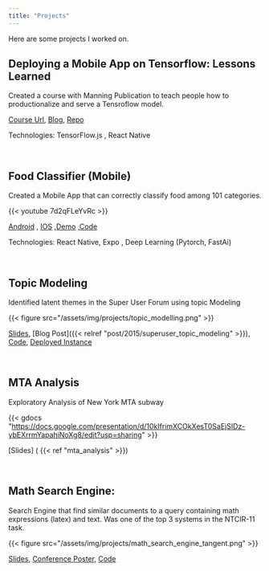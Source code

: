 ```yaml
---
title: "Projects"
---
```


Here are some projects I worked on.
<!--more-->

Deploying a Mobile App on Tensorflow: Lessons Learned
----------------------------------

Created a course with Manning Publication to teach people how to productionalize and serve a Tensroflow model.

[Course Url](https://www.manning.com/liveproject/deploying-a-deep-learning-model-on-web-and-mobile-applications?utm_source=dataumbrella&utm_medium=affiliate&utm_campaign=liveproject_pattaniyil_02_03_21&utm_content=published&a_aid=dataumbrella&a_bid=187b748d), [Blog](https://medium.com/@reshamas/deploying-a-deep-learning-model-on-mobile-using-tensorflow-and-react-4b594fe04ab), [Repo](https://github.com/reshamas/deploying-mobile-app)

Technologies: TensorFlow.js , React Native

&nbsp; 

Food Classifier (Mobile)
----------------------------------
Created a Mobile App that can correctly classify food among 101 categories.

{{< youtube 7d2qFLeYvRc >}}

[Android](https://play.google.com/store/apps/details?id=com.rsnp.foodclassifier) , [IOS](https://itunes.apple.com/us/app/food-classifier/id1445356461?ls=1&mt=8)      ,[Demo](https://www.youtube.com/watch?v=7d2qFLeYvRc) ,[Code](https://github.com/npatta01/mobile-deep-learning-classifier)

Technologies: React Native, Expo , Deep Learning (Pytorch, FastAi)
 

&nbsp; 

Topic Modeling
----------------------------------
Identified latent themes in the Super User Forum using topic Modeling

{{< figure src="/assets/img/projects/topic_modelling.png"  >}}


[Slides](http://www.slideshare.net/slideshow/embed_code/key/dGQh9SJb6wKIS9), [Blog Post]({{< relref "post/2015/superuser_topic_modeling" >}}), [Code](https://github.com/npatta01/superuser-topic-modeling), [Deployed Instance](https://superuser-topic-modeling.herokuapp.com/#/topics)

&nbsp; 

MTA Analysis
-----------------------------------
Exploratory Analysis of New York MTA subway 


{{< gdocs "https://docs.google.com/presentation/d/10kIfrimXCOkXesT0SaEjSIDz-ybEXrrmYapahiNoXg8/edit?usp=sharing" >}}

[Slides] ( {{< ref "mta_analysis" >}})

&nbsp; 

Math Search Engine:
------------------
Search Engine that find similar documents to a query containing math expressions (latex) and text.
Was one of the top 3 systems in the NTCIR-11 task.

{{< figure src="/assets/img/projects/math_search_engine_tangent.png"  >}}


[Slides](http://www.slideshare.net/nidhinpattaniyil/ntcir11math2pattaniyilnslides), [Conference Poster](http://www.slideshare.net/nidhinpattaniyil/ntcir11math2pattaniyilnposter), [Code](https://bitbucket.org/ntp5633/tangent_0.2)